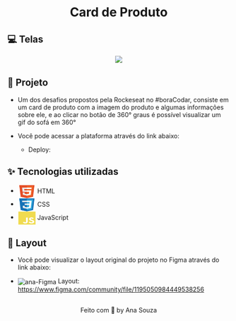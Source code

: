 <h1 align="center"> Card de Produto </h1>

<h2> 💻 Telas </h2>

<div align="center">
  <img src="https://user-images.githubusercontent.com/89041008/211950554-b9bf0422-ac51-4a78-8063-5249987eb075.png" width=45% />
</div>

<h2> 🚀 Projeto </h2>

- Um dos desafios propostos pela Rockeseat no #boraCodar, consiste em um card de produto com a imagem do produto e algumas informações sobre ele, e ao 
clicar no botão de 360° graus é possível visualizar um gif do sofá em 360°

- Você pode acessar a plataforma através do link abaixo:
   - Deploy: 


<h2> ✨ Tecnologias utilizadas </h2>

- <img align="center" alt="ana-HTML" height="30" width="40" src="https://raw.githubusercontent.com/devicons/devicon/master/icons/html5/html5-original.svg"> HTML
- <img align="center" alt="ana-CSS" height="30" width="40" src="https://raw.githubusercontent.com/devicons/devicon/master/icons/css3/css3-original.svg"> CSS
- <img align="center" alt="ana-Js" height="30" width="40" src="https://raw.githubusercontent.com/devicons/devicon/master/icons/javascript/javascript-plain.svg"> JavaScript

<h2> 🔖 Layout </h2>

- Você pode visualizar o layout original do projeto no Figma através do link abaixo:

- <img align="center" alt="ana-Figma" height="30" width="40" src="https://cdn.jsdelivr.net/gh/devicons/devicon/icons/figma/figma-original.svg" /> Layout: https://www.figma.com/community/file/1195050984449538256

##

<p align="center">
  Feito com 💙 by Ana Souza
</p>
